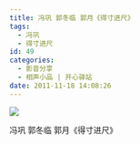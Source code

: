 ```yaml
---
title: 冯巩 郭冬临 郭月《得寸进尺》
tags:
  - 冯巩
  - 得寸进尺
id: 49
categories:
  - 影音分享
  - 相声小品 | 开心驿站
date: 2011-11-18 14:08:26
---
```


[![](http://img.youtube.com/vi/ohm29TYeDl4/0.jpg)](http://www.youtube.com/watch?v=ohm29TYeDl4 "")

冯巩 郭冬临 郭月《得寸进尺》